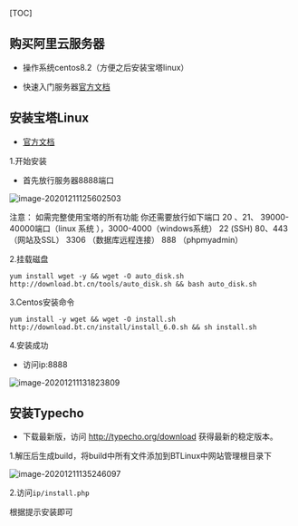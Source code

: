 [TOC]

## 购买阿里云服务器

* 操作系统centos8.2（方便之后安装宝塔linux）

*  快速入门服务器[官方文档](https://help.aliyun.com/document_detail/151695.html?spm=a2c4g.11186623.6.596.7c155b98JbfIIE)

## 安装宝塔Linux

* [官方文档](https://www.bt.cn/bbs/thread-19376-1-1.html)

1.开始安装

* 首先放行服务器8888端口

![image-20201211125602503](C:\Users\91372\AppData\Roaming\Typora\typora-user-images\image-20201211125602503.png)

注意：
如需完整使用宝塔的所有功能 你还需要放行如下端口
20 、21、 39000-40000端口（linux 系统 ），3000-4000（windows系统）
22 (SSH)
80、443（网站及SSL）
3306 （数据库远程连接）
888 （phpmyadmin）

2.挂载磁盘

```
yum install wget -y && wget -O auto_disk.sh http://download.bt.cn/tools/auto_disk.sh && bash auto_disk.sh
```

3.Centos安装命令

```
yum install -y wget && wget -O install.sh http://download.bt.cn/install/install_6.0.sh && sh install.sh
```

4.安装成功

* 访问ip:8888

![image-20201211131823809](C:\Users\91372\AppData\Roaming\Typora\typora-user-images\image-20201211131823809.png)

## 安装Typecho

* 下载最新版，访问 http://typecho.org/download 获得最新的稳定版本。

1.解压后生成build，将build中所有文件添加到BTLinux中网站管理根目录下

![image-20201211135246097](C:\Users\91372\AppData\Roaming\Typora\typora-user-images\image-20201211135246097.png)

2.访问`ip/install.php`

根据提示安装即可